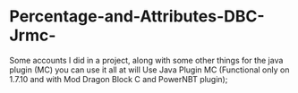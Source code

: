 # Percentage-and-Attributes-DBC-Jrmc-
Some accounts I did in a project, along with some other things for the java plugin (MC) you can use it all at will Use Java Plugin MC (Functional only on 1.7.10 and with Mod Dragon Block C and PowerNBT plugin); 
